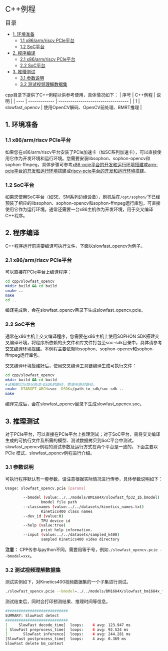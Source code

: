 <font size=5>C++例程</font>

<font size=4> 目录</font>
- [1. 环境准备](#1-环境准备)
  - [1.1 x86/arm/riscv PCIe平台](#11-x86armriscv-pcie平台)
  - [1.2 SoC平台](#12-soc平台)
- [2. 程序编译](#2-程序编译)
  - [2.1 x86/arm/riscv PCIe平台](#21-x86armriscv-pcie平台)
  - [2.2 SoC平台](#22-soc平台)
- [3. 推理测试](#3-推理测试)
  - [3.1 参数说明](#31-参数说明)
  - [3.2 测试视频理解数据集](#32-测试视频理解数据集)

cpp目录下提供了C++例程以供参考使用，具体情况如下：
| 序号  | C++例程      | 说明                                 |
| ---- | ------------- | -----------------------------------  |
| 1    | slowfast_opencv   | 使用OpenCV解码、OpenCV前处理、BMRT推理   |

## 1. 环境准备
### 1.1 x86/arm/riscv PCIe平台
如果您在x86/arm/riscv平台安装了PCIe加速卡（如SC系列加速卡），可以直接使用它作为开发环境和运行环境。您需要安装libsophon、sophon-opencv和sophon-ffmpeg，具体步骤可参考[x86-pcie平台的开发和运行环境搭建](../../../docs/Environment_Install_Guide.md#3-x86-pcie平台的开发和运行环境搭建)或[arm-pcie平台的开发和运行环境搭建](../../../docs/Environment_Install_Guide.md#5-arm-pcie平台的开发和运行环境搭建)或[riscv-pcie平台的开发和运行环境搭建](../../../docs/Environment_Install_Guide.md#6-riscv-pcie平台的开发和运行环境搭建)。

### 1.2 SoC平台
如果您使用SoC平台（如SE、SM系列边缘设备），刷机后在`/opt/sophon/`下已经预装了相应的libsophon、sophon-opencv和sophon-ffmpeg运行库包，可直接使用它作为运行环境。通常还需要一台x86主机作为开发环境，用于交叉编译C++程序。


## 2. 程序编译
C++程序运行前需要编译可执行文件，下面以slowfast_opencv为例子。
### 2.1 x86/arm/riscv PCIe平台
可以直接在PCIe平台上编译程序：

```bash
cd cpp/slowfast_opencv
mkdir build && cd build
cmake ..
make
cd ..
```
编译完成后，会在slowfast_opencv目录下生成slowfast_opencv.pcie。

### 2.2 SoC平台
通常在x86主机上交叉编译程序，您需要在x86主机上使用SOPHON SDK搭建交叉编译环境，将程序所依赖的头文件和库文件打包至soc-sdk目录中，具体请参考[交叉编译环境搭建](../../../docs/Environment_Install_Guide.md#41-交叉编译环境搭建)。本例程主要依赖libsophon、sophon-opencv和sophon-ffmpeg运行库包。

交叉编译环境搭建好后，使用交叉编译工具链编译生成可执行文件：

```bash
cd cpp/slowfast_opencv
mkdir build && cd build
#请根据实际情况修改-DSDK的路径，需使用绝对路径。
cmake -DTARGET_ARCH=soc -DSDK=/path_to_sdk/soc-sdk ..
make
```
编译完成后，会在slowfast_opencv目录下生成slowfast_opencv.soc。

## 3. 推理测试
对于PCIe平台，可以直接在PCIe平台上推理测试；对于SoC平台，需将交叉编译生成的可执行文件及所需的模型、测试数据拷贝到SoC平台中测试。slowfast_opencv例程的测试参数及运行方式在两个平台是一致的，下面主要以PCIe 模式、slowfast_opencv例程进行介绍。

### 3.1 参数说明
可执行程序默认有一套参数，请注意根据实际情况进行传参，具体参数说明如下：
```bash
Usage: slowfast_opencv.pcie [params]

        --bmodel (value:../../models/BM1684X/slowfast_fp32_1b.bmodel)
                bmodel file path
        --classnames (value:../../datasets/kinetics_names.txt)
                Kinetics400 class names
        --dev_id (value:0)
                TPU device id
        --help (value:true)
                print help information.
        --input (value:../../datasets/sampled_k400)
                sampled Kinetics400 video directory
```
**注意：** CPP传参与python不同，需要用等于号，例如`./slowfast_opencv.pcie --bmodel=xxx`。

### 3.2 测试视频理解数据集
测试实例如下，对Kinetics400视频数据集的一个子集进行测试。
```bash
./slowfast_opencv.pcie --bmodel=../../models/BM1684X/slowfast_bm1684x_fp32_1b.bmodel --input=../../datasets/test --dev_id=0
```
测试结束后，同时会打印预测结果、推理时间等信息。
```bash
############################
SUMMARY: SlowFast detect
############################
[     SlowFast decode_time]  loops:    4 avg: 123.947 ms
[ SlowFast preprocess_time]  loops:    4 avg: 92.524 ms
[       SlowFast inference]  loops:    4 avg: 244.281 ms
[SlowFast postprocess_time]  loops:    4 avg: 0.369 ms
SlowFast delete bm_context
```
